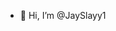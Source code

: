 - 👋 Hi, I’m @JaySlayy1
<!---
JaySlayy1/JaySlayy1 is a ✨ special ✨ repository because its `README.md` (this file) appears on your GitHub profile.
You can click the Preview link to take a look at your changes.
--->
